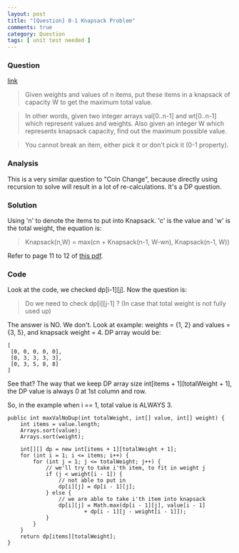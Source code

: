 ```yaml
---
layout: post
title: "[Question] 0-1 Knapsack Problem"
comments: true
category: Question
tags: [ unit test needed ]
---
```


### Question 

[link](http://www.geeksforgeeks.org/dynamic-programming-set-10-0-1-knapsack-problem/)

> Given weights and values of n items, put these items in a knapsack of capacity W to get the maximum total value. 

> In other words, given two integer arrays val[0..n-1] and wt[0..n-1] which represent values and weights. Also given an integer W which represents knapsack capacity, find out the maximum possible value. 

> You cannot break an item, either pick it or don’t pick it (0-1 property). 

### Analysis

This is a very similar question to "Coin Change", because directly using recursion to solve will result in a lot of re-calculations. It's a DP question. 

### Solution

Using 'n' to denote the items to put into Knapsack. 'c' is the value and 'w' is the total weight, the equation is: 

> Knapsack(n,W) = max(cn + Knapsack(n-1, W-wn), Knapsack(n-1, W))

Refer to page 11 to 12 of [this pdf](http://www.cs.rit.edu/~zjb/courses/800/lec7.pdf).

### Code

Look at the code, we checked dp[i-1][j]. Now the question is: 

> Do we need to check dp[i][j-1] ? (In case that total weight is not fully used up)

The answer is NO. We don't. Look at example: weights = {1, 2} and values = {3, 5}, and knapsack weight = 4. DP array would be: 

    [
     [0, 0, 0, 0, 0],
     [0, 3, 3, 3, 3],
     [0, 3, 5, 8, 8]
    ]

See that? The way that we keep DP array size int[items + 1][totalWeight + 1], the DP value is always 0 at 1st column and row. 

So, in the example when i == 1, total value is ALWAYS 3. 

	public int maxValNoDup(int totalWeight, int[] value, int[] weight) {
		int items = value.length;
		Arrays.sort(value);
		Arrays.sort(weight);

		int[][] dp = new int[items + 1][totalWeight + 1];
		for (int i = 1; i <= items; i++) {
			for (int j = 1; j <= totalWeight; j++) {
				// we'll try to take i'th item, to fit in weight j
				if (j < weight[i - 1]) {
					// not able to put in
					dp[i][j] = dp[i - 1][j];
				} else {
					// we are able to take i'th item into knapsack
					dp[i][j] = Math.max(dp[i - 1][j], value[i - 1]
							+ dp[i - 1][j - weight[i - 1]]);
				}
			}
		}
		return dp[items][totalWeight];
	}
